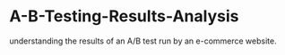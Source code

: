 # A-B-Testing-Results-Analysis
understanding the results of an A/B test run by an e-commerce website.

